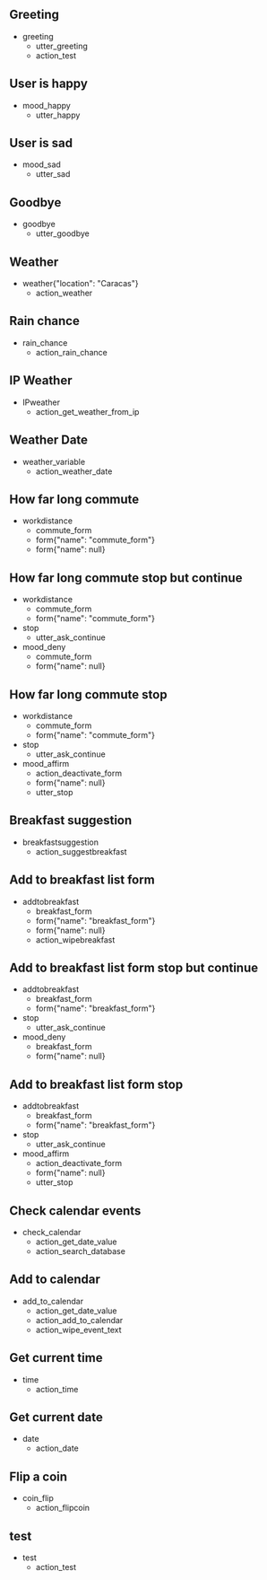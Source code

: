 ## Greeting
* greeting
    - utter_greeting
    - action_test

## User is happy
* mood_happy
    - utter_happy
    
## User is sad
* mood_sad
    - utter_sad

## Goodbye
* goodbye
    - utter_goodbye
    
## Weather
* weather{"location": "Caracas"}
    - action_weather
    
 ## Rain chance
* rain_chance
    - action_rain_chance
    
## IP Weather
* IPweather
    - action_get_weather_from_ip
    
## Weather Date
* weather_variable
    - action_weather_date

## How far long commute
* workdistance
    - commute_form
    - form{"name": "commute_form"}
    - form{"name": null}

## How far long commute stop but continue
* workdistance
    - commute_form
    - form{"name": "commute_form"}
* stop
    - utter_ask_continue
* mood_deny
    - commute_form
    - form{"name": null}

## How far long commute stop
* workdistance
    - commute_form
    - form{"name": "commute_form"}
* stop
    - utter_ask_continue
* mood_affirm
    - action_deactivate_form
    - form{"name": null}
    - utter_stop

## Breakfast suggestion
* breakfastsuggestion
    - action_suggestbreakfast

## Add to breakfast list form
* addtobreakfast
    - breakfast_form
    - form{"name": "breakfast_form"}
    - form{"name": null}
    - action_wipebreakfast

## Add to breakfast list form stop but continue
* addtobreakfast
    - breakfast_form
    - form{"name": "breakfast_form"}
* stop
    - utter_ask_continue
* mood_deny
    - breakfast_form
    - form{"name": null}
    
## Add to breakfast list form stop
* addtobreakfast
    - breakfast_form
    - form{"name": "breakfast_form"}
* stop
    - utter_ask_continue
* mood_affirm
    - action_deactivate_form
    - form{"name": null}
    - utter_stop

## Check calendar events
* check_calendar
    - action_get_date_value
    - action_search_database
    
## Add to calendar
* add_to_calendar
    - action_get_date_value
    - action_add_to_calendar
    - action_wipe_event_text

## Get current time
* time
    - action_time
    
## Get current date
* date
    - action_date
    
## Flip a coin
* coin_flip
    - action_flipcoin

## test
* test
    - action_test

